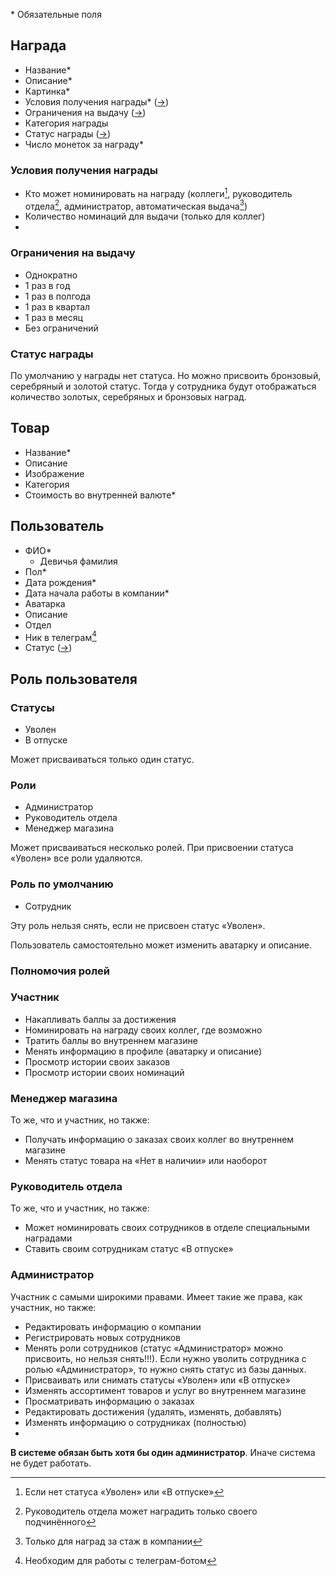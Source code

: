 
\* Обязательные поля
## Награда

- Название*
- Описание*
- Картинка*
- Условия получения награды* ([→](#Условия-получения-награды))
- Ограничения на выдачу ([→](#Ограничения-на-выдачу))
- Категория награды
- Статус награды ([→](#Статус-награды))
- Число монеток за награду*
### Условия получения награды

* Кто может номинировать на награду (коллеги[^1], руководитель отдела[^2], администратор, автоматическая выдача[^3])
* Количество номинаций для выдачи (только для коллег)
* 
### Ограничения на выдачу

* Однократно
* 1 раз в год
* 1 раз в полгода
* 1 раз в квартал
* 1 раз в месяц
* Без ограничений
### Статус награды

По умолчанию у награды нет статуса. Но можно присвоить бронзовый, серебряный и золотой статус. Тогда у сотрудника будут отображаться количество золотых, серебряных и бронзовых наград.

## Товар

- Название*
- Описание
- Изображение
- Категория
- Стоимость во внутренней валюте*

## Пользователь

- ФИО*
	- Девичья фамилия
- Пол*
- Дата рождения*
- Дата начала работы в компании*
- Аватарка
- Описание
- Отдел
- Ник в телеграм[^4]
- Статус ([→](#Статусы))

## Роль пользователя

### Статусы

 - Уволен
 - В отпуске

Может присваиваться только один статус.

### Роли

 - Администратор
 - Руководитель отдела
 - Менеджер магазина

Может присваиваться несколько ролей. При присвоении статуса «Уволен» все роли удаляются.
### Роль по умолчанию

 - Сотрудник

Эту роль нельзя снять, если не присвоен статус «Уволен».

Пользователь самостоятельно может изменить аватарку и описание.

### Полномочия ролей

### Участник

- Накапливать баллы за достижения
- Номинировать на награду своих коллег, где возможно
- Тратить баллы во внутреннем магазине
- Менять информацию в профиле (аватарку и описание)
- Просмотр истории своих заказов
- Просмотр истории своих номинаций

### Менеджер магазина

То же, что и участник, но также:

- Получать информацию о заказах своих коллег во внутреннем магазине
- Менять статус товара на «Нет в наличии» или наоборот

### Руководитель отдела

То же, что и участник, но также:

- Может номинировать своих сотрудников в отделе специальными наградами
- Ставить своим сотрудникам статус «В отпуске»

### Администратор

Участник с самыми широкими правами. Имеет такие же права, как участник, но также:

- Редактировать информацию о компании
- Регистрировать новых сотрудников
- Менять роли сотрудников (статус «Администратор» можно присвоить, но нельзя снять!!!). Если нужно уволить сотрудника с ролью «Администратор», то нужно снять статус из базы данных.
- Присваивать или снимать статусы «Уволен» или «В отпуске»
- Изменять ассортимент товаров и услуг во внутреннем магазине
- Просматривать информацию о заказах
- Редактировать достижения (удалять, изменять, добавлять)
- Изменять информацию о сотрудниках (полностью)
- 
**В системе обязан быть хотя бы один администратор**. Иначе система не будет работать.
  
[^1]: Если нет статуса «Уволен» или «В отпуске»
[^2]: Руководитель отдела может наградить только своего подчинённого
[^3]: Только для наград за стаж в компании
[^4]: Необходим для работы с телеграм-ботом
